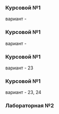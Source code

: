 ### Курсовой №1 ###
  вариант -
  
### Курсовой №1 ###
  вариант -
  
### Курсовой №1 ###
  вариант - 23
### Курсовой №1 ###
  вариант - 23, 24
  
### Лабораторная №2 ###
